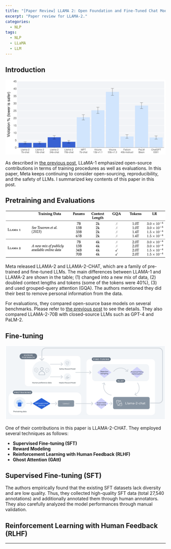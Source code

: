 ```yaml
---
title: "[Paper Review] LLAMA 2: Open Foundation and Fine-Tuned Chat Models"
excerpt: "Paper review for LLAMA-2."
categories:
  - NLP
tags:
  - NLP
  - LLaMA
  - LLM
---
```


## Introduction

![img](/images/posts/2023-11-29-llama2/llama2_safety.png)

As described in [the previous post](https://hahminlew.github.io/nlp/llama/), LLaMA-1 emphasized open-source contributions in terms of training procedures as well as evaluations.
In this paper, Meta keeps continuing to consider open-sourcing, reproducibility, and the safety of LLMs.
I summarized key contents of this paper in this post.

## Pretraining and Evaluations

![img](/images/posts/2023-11-29-llama2/llama2_difference.png)

Meta released LLAMA-2 and LLAMA-2-CHAT, which are a family of pre-trained and fine-tuned LLMs.
The main differences between LLAMA-1 and LLAMA-2 are shown in the table; (1) changed into a new mix of data, (2) doubled context lengths and tokens (some of the tokens were 40%), (3) and used grouped-query attention (GQA).
The authors mentioned they did their best to remove personal information from the data.

For evaluations, they compared open-source base models on several benchmarks. 
Please refer to [the previous post](https://hahminlew.github.io/nlp/llama/#evaluations) to see the details.
They also compared LLAMA-2-70B with closed-source LLMs such as GPT-4 and PaLM-2.

## Fine-tuning

![img](/images/posts/2023-11-29-llama2/llama2chat_training.png)

One of their contributions in this paper is LLAMA-2-CHAT.
They employed several techniques as follows:

- **Supervised Fine-tuning (SFT)**
- **Reward Modeling**
- **Reinforcement Learning with Human Feedback (RLHF)**
- **Ghost Attention (GAtt)**

## Supervised Fine-tuning (SFT)
The authors empirically found that the existing SFT datasets lack diversity and are low quality.
Thus, they collected high-quality SFT data (total 27,540 annotations) and additionally annotated them through human annotators.
They also carefully analyzed the model performances through manual validation.

## Reinforcement Learning with Human Feedback (RLHF) 



***
